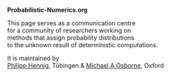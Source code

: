 **Probabilistic-Numerics.org**   
  
This page serves as a communication centre  
for a community of researchers working on  
methods that assign probability distributions  
to the unknown result of deterministic computations. 

It is maintained by  
<a
href="https://is.tuebingen.mpg.de/person/phennig">Philipp
Hennig,</a> Tübingen & <a href="http://www.robots.ox.ac.uk/~mosb/">Michael A Osborne,</a> Oxford  
